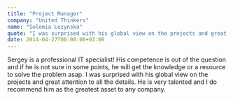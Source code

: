 ```yaml
---
title: "Project Manager"
company: "United Thinkers"
name: "Solomia Lozynska"
quote: "I was surprised with his global view on the projects and great attention to all the details."
date: 2014-04-27T00:00:00+03:00
---
```


Sergey is a professional IT specialist!
His competence is out of the question and if he is not sure in some points, he will get the knowledge or a resource to solve the problem asap.
I was surprised with his global view on the projects and great attention to all the details.
He is very talented and I do recommend him as the greatest asset to any company.
